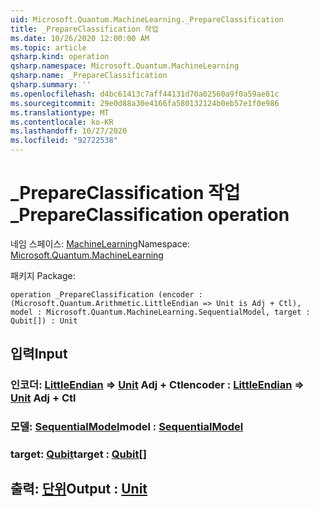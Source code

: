 ```yaml
---
uid: Microsoft.Quantum.MachineLearning._PrepareClassification
title: _PrepareClassification 작업
ms.date: 10/26/2020 12:00:00 AM
ms.topic: article
qsharp.kind: operation
qsharp.namespace: Microsoft.Quantum.MachineLearning
qsharp.name: _PrepareClassification
qsharp.summary: ''
ms.openlocfilehash: d4bc61413c7aff44131d70a02560a9f0a59ae81c
ms.sourcegitcommit: 29e0d88a30e4166fa580132124b0eb57e1f0e986
ms.translationtype: MT
ms.contentlocale: ko-KR
ms.lasthandoff: 10/27/2020
ms.locfileid: "92722538"
---
```

# <a name="_prepareclassification-operation"></a><span data-ttu-id="a505d-102">_PrepareClassification 작업</span><span class="sxs-lookup"><span data-stu-id="a505d-102">_PrepareClassification operation</span></span>

<span data-ttu-id="a505d-103">네임 스페이스: [MachineLearning](xref:Microsoft.Quantum.MachineLearning)</span><span class="sxs-lookup"><span data-stu-id="a505d-103">Namespace: [Microsoft.Quantum.MachineLearning](xref:Microsoft.Quantum.MachineLearning)</span></span>

<span data-ttu-id="a505d-104">패키지 [](https://nuget.org/packages/)</span><span class="sxs-lookup"><span data-stu-id="a505d-104">Package: [](https://nuget.org/packages/)</span></span>




```qsharp
operation _PrepareClassification (encoder : (Microsoft.Quantum.Arithmetic.LittleEndian => Unit is Adj + Ctl), model : Microsoft.Quantum.MachineLearning.SequentialModel, target : Qubit[]) : Unit
```


## <a name="input"></a><span data-ttu-id="a505d-105">입력</span><span class="sxs-lookup"><span data-stu-id="a505d-105">Input</span></span>

### <a name="encoder--littleendian--unit-adj--ctl"></a><span data-ttu-id="a505d-106">인코더: [LittleEndian](xref:Microsoft.Quantum.Arithmetic.LittleEndian) => [Unit](xref:microsoft.quantum.lang-ref.unit) Adj + Ctl</span><span class="sxs-lookup"><span data-stu-id="a505d-106">encoder : [LittleEndian](xref:Microsoft.Quantum.Arithmetic.LittleEndian) => [Unit](xref:microsoft.quantum.lang-ref.unit) Adj + Ctl</span></span>




### <a name="model--sequentialmodel"></a><span data-ttu-id="a505d-107">모델: [SequentialModel](xref:Microsoft.Quantum.MachineLearning.SequentialModel)</span><span class="sxs-lookup"><span data-stu-id="a505d-107">model : [SequentialModel](xref:Microsoft.Quantum.MachineLearning.SequentialModel)</span></span>




### <a name="target--qubit"></a><span data-ttu-id="a505d-108">target: [Qubit](xref:microsoft.quantum.lang-ref.qubit)</span><span class="sxs-lookup"><span data-stu-id="a505d-108">target : [Qubit](xref:microsoft.quantum.lang-ref.qubit)[]</span></span>





## <a name="output--unit"></a><span data-ttu-id="a505d-109">출력: [단위](xref:microsoft.quantum.lang-ref.unit)</span><span class="sxs-lookup"><span data-stu-id="a505d-109">Output : [Unit](xref:microsoft.quantum.lang-ref.unit)</span></span>

